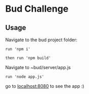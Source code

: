 # Bud Challenge

## Usage

Navigate to the bud project folder:

```
run 'npm i'
```

```
then run 'npm build'
```

Navigate to ~bud/server/app.js 

```
run 'node app.js'
```

go to [localhost:8080](http://localhost:8080/) to see the app :) 